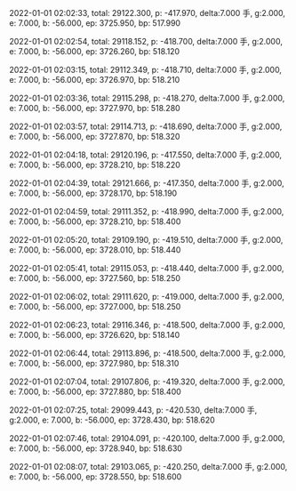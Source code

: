 2022-01-01 02:02:33, total: 29122.300, p: -417.970, delta:7.000 手, g:2.000, e: 7.000, b: -56.000, ep: 3725.950, bp: 517.990

2022-01-01 02:02:54, total: 29118.152, p: -418.700, delta:7.000 手, g:2.000, e: 7.000, b: -56.000, ep: 3726.260, bp: 518.120

2022-01-01 02:03:15, total: 29112.349, p: -418.710, delta:7.000 手, g:2.000, e: 7.000, b: -56.000, ep: 3726.970, bp: 518.210

2022-01-01 02:03:36, total: 29115.298, p: -418.270, delta:7.000 手, g:2.000, e: 7.000, b: -56.000, ep: 3727.970, bp: 518.280

2022-01-01 02:03:57, total: 29114.713, p: -418.690, delta:7.000 手, g:2.000, e: 7.000, b: -56.000, ep: 3727.870, bp: 518.320

2022-01-01 02:04:18, total: 29120.196, p: -417.550, delta:7.000 手, g:2.000, e: 7.000, b: -56.000, ep: 3728.210, bp: 518.220

2022-01-01 02:04:39, total: 29121.666, p: -417.350, delta:7.000 手, g:2.000, e: 7.000, b: -56.000, ep: 3728.170, bp: 518.190

2022-01-01 02:04:59, total: 29111.352, p: -418.990, delta:7.000 手, g:2.000, e: 7.000, b: -56.000, ep: 3728.210, bp: 518.400

2022-01-01 02:05:20, total: 29109.190, p: -419.510, delta:7.000 手, g:2.000, e: 7.000, b: -56.000, ep: 3728.010, bp: 518.440

2022-01-01 02:05:41, total: 29115.053, p: -418.440, delta:7.000 手, g:2.000, e: 7.000, b: -56.000, ep: 3727.560, bp: 518.250

2022-01-01 02:06:02, total: 29111.620, p: -419.000, delta:7.000 手, g:2.000, e: 7.000, b: -56.000, ep: 3727.000, bp: 518.250

2022-01-01 02:06:23, total: 29116.346, p: -418.500, delta:7.000 手, g:2.000, e: 7.000, b: -56.000, ep: 3726.620, bp: 518.140

2022-01-01 02:06:44, total: 29113.896, p: -418.500, delta:7.000 手, g:2.000, e: 7.000, b: -56.000, ep: 3727.980, bp: 518.310

2022-01-01 02:07:04, total: 29107.806, p: -419.320, delta:7.000 手, g:2.000, e: 7.000, b: -56.000, ep: 3727.880, bp: 518.400

2022-01-01 02:07:25, total: 29099.443, p: -420.530, delta:7.000 手, g:2.000, e: 7.000, b: -56.000, ep: 3728.430, bp: 518.620

2022-01-01 02:07:46, total: 29104.091, p: -420.100, delta:7.000 手, g:2.000, e: 7.000, b: -56.000, ep: 3728.940, bp: 518.630

2022-01-01 02:08:07, total: 29103.065, p: -420.250, delta:7.000 手, g:2.000, e: 7.000, b: -56.000, ep: 3728.550, bp: 518.600